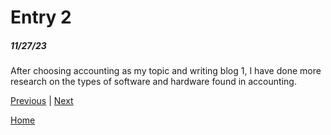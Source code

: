 # Entry 2
##### 11/27/23

After choosing accounting as my topic and writing blog 1, I have done more research on the types of software and hardware found in accounting. 

[Previous](entry01.md) | [Next](entry03.md)

[Home](../README.md)
